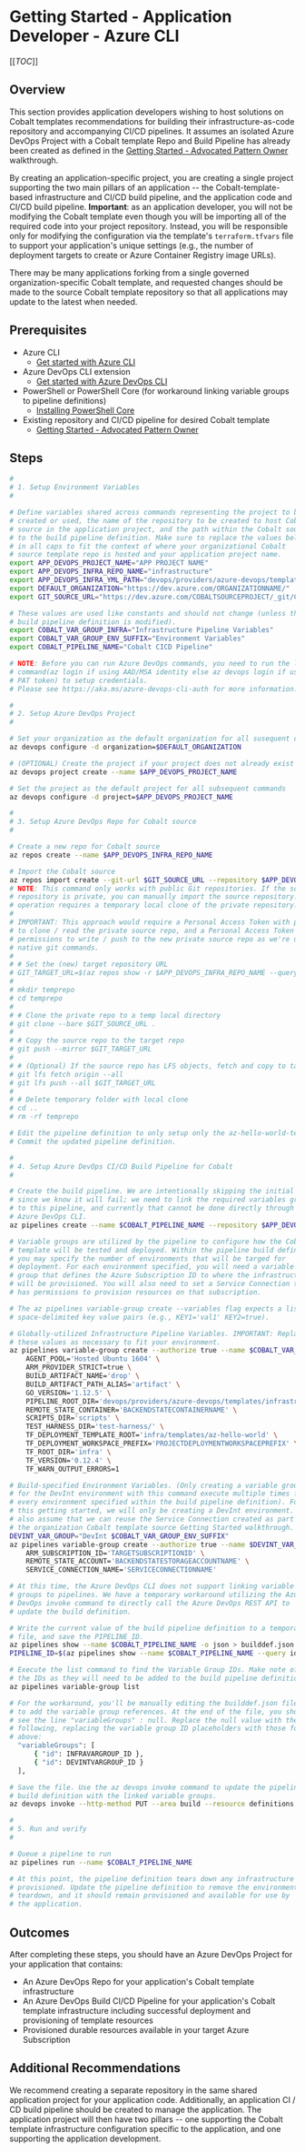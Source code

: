 # Getting Started - Application Developer - Azure CLI

[[_TOC_]]

## Overview

This section provides application developers wishing to host solutions on Cobalt templates recommendations for building their infrastructure-as-code repository and accompanying CI/CD pipelines. It assumes an isolated Azure DevOps Project with a Cobalt template Repo and Build Pipeline has already been created as defined in the [Getting Started - Advocated Pattern Owner](./GETTING_STARTED_ADD_PAT_OWNER.md) walkthrough.

By creating an application-specific project, you are creating a single project supporting the two main pillars of an application -- the Cobalt-template-based infrastructure and CI/CD build pipeline, and the application code and CI/CD build pipeline. **Important**: as an application developer, you will not be modifying the Cobalt template even though you will be importing all of the required code into your project repository. Instead, you will be responsible only for modifying the configuration via the template's `terraform.tfvars` file to support your application's unique settings (e.g., the number of deployment targets to create or Azure Container Registry image URLs). 

There may be many applications forking from a single governed organization-specific Cobalt template, and requested changes should be made to the source Cobalt template repository so that all applications may update to the latest when needed.

## Prerequisites

* Azure CLI
  * [Get started with Azure CLI](https://docs.microsoft.com/en-us/cli/azure/get-started-with-azure-cli?view=azure-cli-latest)
* Azure DevOps CLI extension
  * [Get started with Azure DevOps CLI](https://docs.microsoft.com/en-us/azure/devops/cli/get-started?view=azure-devops)
* PowerShell or PowerShell Core (for workaround linking variable groups to pipeline definitions)
  * [Installing PowerShell Core](https://docs.microsoft.com/en-us/powershell/scripting/install/installing-powershell?view=powershell-6#powershell-core)
* Existing repository and CI/CD pipeline for desired Cobalt template 
  * [Getting Started - Advocated Pattern Owner](./GETTING_STARTED_ADD_PAT_OWNER.md)

## Steps

```bash
#
# 1. Setup Environment Variables
#

# Define variables shared across commands representing the project to be 
# created or used, the name of the repository to be created to host Cobalt
# source in the application project, and the path within the Cobalt source
# to the build pipeline definition. Make sure to replace the values below
# in all caps to fit the context of where your organizational Cobalt
# source template repo is hosted and your application project name.
export APP_DEVOPS_PROJECT_NAME="APP PROJECT NAME"
export APP_DEVOPS_INFRA_REPO_NAME="infrastructure"
export APP_DEVOPS_INFRA_YML_PATH="devops/providers/azure-devops/templates/azure-pipelines.yml"
export DEFAULT_ORGANIZATION="https://dev.azure.com/ORGANIZATIONNAME/"
export GIT_SOURCE_URL="https://dev.azure.com/COBALTSOURCEPROJECT/_git/COBALTSOURCEPROJECTREPO"

# These values are used like constants and should not change (unless the
# build pipeline definition is modified).
export COBALT_VAR_GROUP_INFRA="Infrastructure Pipeline Variables"
export COBALT_VAR_GROUP_ENV_SUFFIX="Environment Variables"
export COBALT_PIPELINE_NAME="Cobalt CICD Pipeline"

# NOTE: Before you can run Azure DevOps commands, you need to run the login
# command(az login if using AAD/MSA identity else az devops login if using
# PAT token) to setup credentials.
# Please see https://aka.ms/azure-devops-cli-auth for more information.

#
# 2. Setup Azure DevOps Project
#

# Set your organization as the default organization for all susequent commands
az devops configure -d organization=$DEFAULT_ORGANIZATION

# (OPTIONAL) Create the project if your project does not already exist
az devops project create --name $APP_DEVOPS_PROJECT_NAME

# Set the project as the default project for all subsequent commands
az devops configure -d project=$APP_DEVOPS_PROJECT_NAME

#
# 3. Setup Azure DevOps Repo for Cobalt source
#

# Create a new repo for Cobalt source
az repos create --name $APP_DEVOPS_INFRA_REPO_NAME

# Import the Cobalt source
az repos import create --git-url $GIT_SOURCE_URL --repository $APP_DEVOPS_INFRA_REPO_NAME
# NOTE: This command only works with public Git repositories. If the source
# repository is private, you can manually import the source repository. This
# operation requires a temporary local clone of the private repository.
#
# IMPORTANT: This approach would require a Personal Access Token with permissions
# to clone / read the private source repo, and a Personal Access Token with
# permissions to write / push to the new private source repo as we're using
# native git commands.
#
# # Set the (new) target repository URL
# GIT_TARGET_URL=$(az repos show -r $APP_DEVOPS_INFRA_REPO_NAME --query webUrl)
#
# mkdir temprepo
# cd temprepo
# 
# # Clone the private repo to a temp local directory
# git clone --bare $GIT_SOURCE_URL .
#
# # Copy the source repo to the target repo
# git push --mirror $GIT_TARGET_URL
#
# # (Optional) If the source repo has LFS objects, fetch and copy to target repo
# git lfs fetch origin --all
# git lfs push --all $GIT_TARGET_URL
# 
# # Delete temporary folder with local clone
# cd ..
# rm -rf temprepo

# Edit the pipeline definition to only setup only the az-hello-world-template.
# Commit the updated pipeline definition.

#
# 4. Setup Azure DevOps CI/CD Build Pipeline for Cobalt
#

# Create the build pipeline. We are intentionally skipping the initial run
# since we know it will fail; we need to link the required variables groups
# to this pipeline, and currently that cannot be done directly through the
# Azure DevOps CLI.
az pipelines create --name $COBALT_PIPELINE_NAME --repository $APP_DEVOPS_INFRA_REPO_NAME --branch master --repository-type tfsgit --yml-path $APP_DEVOPS_INFRA_YML_PATH --skip-run true

# Variable groups are utilized by the pipeline to configure how the Cobalt
# template will be tested and deployed. Within the pipeline build definition
# you may specify the number of environments that will be targed for
# deployment. For each environment specified, you will need a variable
# group that defines the Azure Subscription ID to where the infrastructure
# will be provisioned. You will also need to set a Service Connection that
# has permissions to provision resources on that subscription.

# The az pipelines variable-group create --variables flag expects a list of
# space-delimited key value pairs (e.g., KEY1='val1' KEY2=true).

# Globally-utilized Infrastructure Pipeline Variables. IMPORTANT: Replace
# these values as necessary to fit your environment.
az pipelines variable-group create --authorize true --name $COBALT_VAR_GROUP_INFRA --variables \
    AGENT_POOL='Hosted Ubuntu 1604' \
    ARM_PROVIDER_STRICT=true \
    BUILD_ARTIFACT_NAME='drop' \
    BUILD_ARTIFACT_PATH_ALIAS='artifact' \
    GO_VERSION='1.12.5' \
    PIPELINE_ROOT_DIR='devops/providers/azure-devops/templates/infrastructure' \
    REMOTE_STATE_CONTAINER='BACKENDSTATECONTAINERNAME' \
    SCRIPTS_DIR='scripts' \
    TEST_HARNESS_DIR='test-harness/' \
    TF_DEPLOYMENT_TEMPLATE_ROOT='infra/templates/az-hello-world' \
    TF_DEPLOYMENT_WORKSPACE_PREFIX='PROJECTDEPLOYMENTWORKSPACEPREFIX' \
    TF_ROOT_DIR='infra' \
    TF_VERSION='0.12.4' \
    TF_WARN_OUTPUT_ERRORS=1

# Build-specified Environment Variables. (Only creating a variable group
# for the DevInt environment with this command execute multiple times for
# every environment specified within the build pipeline definition). For
# this getting started, we will only be creating a DevInt environment. We
# also assume that we can reuse the Service Connection created as part of
# the organization Cobalt template source Getting Started walkthrough.
DEVINT_VAR_GROUP="DevInt $COBALT_VAR_GROUP_ENV_SUFFIX"
az pipelines variable-group create --authorize true --name $DEVINT_VAR_GROUP --variables \
    ARM_SUBSCRIPTION_ID='TARGETSUBSCRIPTIONID' \
    REMOTE_STATE_ACCOUNT='BACKENDSTATESTORAGEACCOUNTNAME' \
    SERVICE_CONNECTION_NAME='SERVICECONNECTIONNAME'

# At this time, the Azure DevOps CLI does not support linking variable
# groups to pipelines. We have a temporary workaround utilizing the Azure
# DevOps invoke command to directly call the Azure DevOps REST API to
# update the build definition.

# Write the current value of the build pipeline definition to a temporary local
# file, and save the PIPELINE_ID.
az pipelines show --name $COBALT_PIPELINE_NAME -o json > builddef.json
PIPELINE_ID=$(az pipelines show --name $COBALT_PIPELINE_NAME --query id)

# Execute the list command to find the Variable Group IDs. Make note of
# the IDs as they will need to be added to the build pipeline definition.
az pipelines variable-group list

# For the workaround, you'll be manually editing the builddef.json file
# to add the variable group references. At the end of the file, you should
# see the line "variableGroups" : null. Replace the null value with the
# following, replacing the variable group ID placeholders with those found 
# above:
  "variableGroups": [
      { "id": INFRAVARGROUP_ID },
      { "id": DEVINTVARGROUP_ID }
  ],

# Save the file. Use the az devops invoke command to update the pipeline
# build definition with the linked variable groups.
az devops invoke --http-method PUT --area build --resource definitions --route-parameters project=$APP_DEVOPS_PROJECT_NAME definitionId=$PIPELINE_ID --in-file builddef.json

#
# 5. Run and verify 
#

# Queue a pipeline to run
az pipelines run --name $COBALT_PIPELINE_NAME

# At this point, the pipeline definition tears down any infrastructure
# provisioned. Update the pipeline definition to remove the environment
# teardown, and it should remain provisioned and available for use by
# the application. 
```

## Outcomes

After completing these steps, you should have an Azure DevOps Project for your application that contains:
* An Azure DevOps Repo for your application's Cobalt template infrastructure
* An Azure DevOps Build CI/CD Pipeline for your application's Cobalt template infrastructure including successful deployment and provisioning of template resources
* Provisioned durable resources available in your target Azure Subscription

## Additional Recommendations

We recommend creating a separate repository in the same shared application project for your application code. Additionally, an application CI / CD build pipeline should be created to manage the application. The application project will then have two pillars -- one supporting the Cobalt template infrastructure configuration specific to the application, and one supporting the application development.
